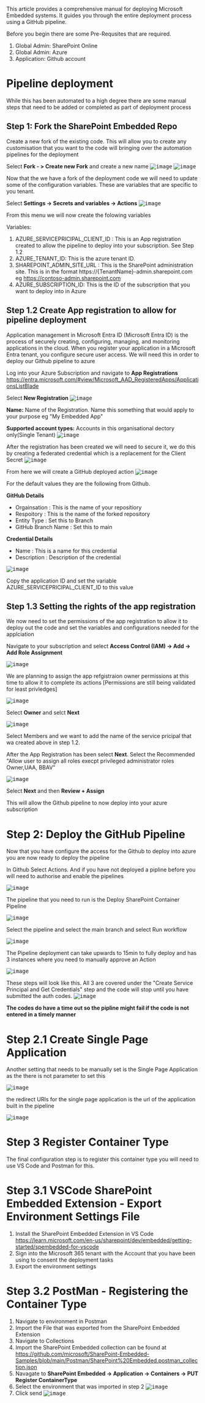 This article provides a comprehensive manual for deploying Microsoft Embedded systems. It guides you through the entire deployment process using a GitHub pipeline.


Before you begin there are some Pre-Requsites that are required.

1. Global Admin: SharePoint Online
2. Global Admin: Azure
3. Application: Github account


# Pipeline deployment
While this has been automated to a high degree there are some manual steps that need to be added or completed as part of deployment process
## Step 1: Fork the SharePoint Embedded Repo
Create a new fork of the existing code. This will allow you to create any customisation that you want to the code will bringing over the automation pipelines for the deployment

Select **Fork - > Create new Fork** and create a new name
<kbd>![image](https://github.com/intikhabalam/SPE/assets/171198457/20e1ce24-aa51-410b-9862-2d36d824d3d9)</kbd>
<kbd>![image](https://github.com/intikhabalam/SPE/assets/171198457/a6d396e3-05d8-4203-bd46-14d002244104)</kbd>

Now that the we have a fork of the deployment code we will need to update some of the configuration variables. These are variables that are specific to you tenant.

Select **Settings -> Secrets and variables -> Actions**
<kbd>![image](https://github.com/intikhabalam/SPE/assets/171198457/0d727d84-7c2b-4f63-8c67-617005822bd0)</kbd>

From this menu we will now create the folowing variables

Variables:
1. AZURE_SERVICEPRICIPAL_CLIENT_ID : This is an App registration created to allow the pipeline to deploy into your subscription. See Step 1.2
2. AZURE_TENANT_ID: This is the azure tenant ID. 
3. SHAREPOINT_ADMIN_SITE_URL : This is the SharePoint administration site. This is in the format https://{TenantName}-admin.sharepoint.com eg https://contoso-admin.sharepoint.com 
4. AZURE_SUBSCRIPTION_ID: This is the ID of the subscription that you want to deploy into in Azure


## Step 1.2 Create App registration to allow for pipeline deployment
Application management in Microsoft Entra ID (Microsoft Entra ID) is the process of securely creating, configuring, managing, and monitoring applications in the cloud. When you register your application in a Microsoft Entra tenant, you configure secure user access. We will need this in order to deploy our Github pipeline to azure

Log into your Azure Subscription and navigate to **App Registrations** https://entra.microsoft.com/#view/Microsoft_AAD_RegisteredApps/ApplicationsListBlade

Select **New Registration**
<kbd>![image](https://github.com/intikhabalam/SPE/assets/171198457/81c767d8-0ca7-45a6-a1c1-2fab540c1834)</kbd>

**Name:** Name of the Registration. Name this something that would apply to your purpose eg "My Embedded App"

**Supported account types:** Accounts in this organisational dectory only(Single Tenant)
<kbd>![image](https://github.com/intikhabalam/SPE/assets/171198457/29ee8b00-d5c9-4b1b-bb2d-86cfd319a2cd)</kbd>

After the registration has been created we will need to secure it, we do this by creating a federated credential which is a replacement for the Client Secret
<kbd>![image](https://github.com/intikhabalam/SPE/assets/171198457/b93640c8-15f9-4eba-bf0c-58c8f56d5117)</kbd>

From here we will create a GitHub deployed action
<kbd>![image](https://github.com/intikhabalam/SPE/assets/171198457/87c0b0b1-6fa7-46bc-9eff-a289fe053aa8)</kbd>

For the default values they are the following from Github.

**GitHub Details**
- Orgainsation : This is the name of your repositiory
- Respoitory : This is the name of the forked repository
- Entity Type : Set this to Branch
- GitHub Branch Name : Set this to main

**Credential Details**
-  Name : This is a name for this credential
-  Description : Description of the credential


<kbd>![image](https://github.com/intikhabalam/SPE/assets/171198457/494c7cd2-826b-4e49-ac27-534f8f51e3d4)</kbd>

Copy the application ID and set the variable AZURE_SERVICEPRICIPAL_CLIENT_ID to this value

## Step 1.3 Setting the rights of the app registration
We now need to set the permissions of the app registration to allow it to deploy out the code and set the variables and configurations needed for the applciation

Navigate to your subscription and select **Access Control (IAM) -> Add -> Add Role Assignment**

<kbd>![image](https://github.com/intikhabalam/SPE/assets/171198457/3c2908d5-e251-4429-a870-96b855870ed1)</KBD>

We are planning to assign the app refgistraion owner permissions at this time to allow it to complete its actions [Permissions are still being validated for least privledges] 

<kbd>![image](https://github.com/intikhabalam/SPE/assets/171198457/97de4aca-4f6a-442f-8a3d-2b3c06a11fd9)</kbd>

Select **Owner** and selct **Next**

<kbd>![image](https://github.com/intikhabalam/SPE/assets/171198457/6ac42dd1-f181-473b-b21c-e97619f6a8da)</kbd>

Select Members and we want to add the name of the service pricipal that wa created above in step 1.2.

After the App Registration has been select **Next**. Select the Recommended "Allow user to assign all roles execpt privileged administrator roles Owner,UAA, BBAV"  

<kbd>![image](https://github.com/intikhabalam/SPE/assets/171198457/62576f31-cfef-48c5-83d1-aad5d7fc56ca)</kbd>

Select **Next** and then **Review + Assign**

This will allow the Github pipeline to now deploy into your azure subscription


# Step 2: Deploy the GitHub Pipeline
Now that you have configure the access for the Github to deploy into azure you are now ready to deploy the pipeline

In Github Select Actions. And if you have not deployed a pipline before you will need to authorise and enable the pipelines

<kbd>![image](https://github.com/intikhabalam/SPE/assets/171198457/d6907c1d-3fe3-40f8-9fe3-fbf35bf898ca)</kbd>

The pipeline that you need to run is the Deploy SharePoint Container Pipeline

<kbd>![image](https://github.com/intikhabalam/SPE/assets/171198457/7470eba7-e6f1-4570-bcfc-a376c4b29bf7)</kbd>

Select the pipeline and select the main branch and select Run workflow

<kbd>![image](https://github.com/intikhabalam/SPE/assets/171198457/3c8f2619-756d-47da-84f7-6020e0e5a8a2)</kbd>

The Pipeline deployment can take upwards to 15min to fully deploy and has 3 instances where you need to manually approve an Action

<KBD>![image](https://github.com/intikhabalam/SPE/assets/171198457/e52662d5-ebad-4fc6-ab1b-40f9226b416b)</KBD>

These steps will look like this. All 3 are covered under the "Create Service Principal and Get Credentials" step and the code will stop until you have submitted the auth codes. 
<kbd>![image](https://github.com/intikhabalam/SPE/assets/171198457/f41f7cef-93ab-4683-bbf3-fb534921e2a0)</kbd>

**The codes do have a time out so the pipline might fail if the code is not entered in a timely manner**


# Step 2.1 Create Single Page Application
Another setting that needs to be manually set is the Single Page Application as the there is not parameter to set this 

<kbd>![image](https://github.com/intikhabalam/SPE/assets/171198457/3ac96fd3-2410-493e-8501-33a0cec57ca5)</kbd>

the redirect URIs for the single page application is the url of the application built in the pipeline

<kbd>![image](https://github.com/intikhabalam/SPE/assets/171198457/b29e58b3-e1f0-4a08-91f4-64c909ca4107)</kbd>

# Step 3 Register Container Type
The final configuration step is to register this container type you will need to use VS Code and Postman for this. 

# Step 3.1 VSCode SharePoint Embedded Extension - Export Environment Settings File
1. Install the SharePoint Embedded Extension in VS Code https://learn.microsoft.com/en-us/sharepoint/dev/embedded/getting-started/spembedded-for-vscode
2. Sign into the Microsoft 365 tenant with the Account that you have been using to consent the deployment tasks
3. Export the environment settings

# Step 3.2 PostMan - Registering the Container Type
1. Navigate to environment in Postman
2. Import the File that was exported from the SharePoint Embedded Extension
3. Navigate to Collections
4. Import the SharePoint Embedded collection can be found at https://github.com/microsoft/SharePoint-Embedded-Samples/blob/main/Postman/SharePoint%20Embedded.postman_collection.json
5. Navagate to **SharePoint Embedded -> Application -> Containers -> PUT Register ContainerType**
6. Select the environment that was imported in step 2
<kbd>![image](https://github.com/intikhabalam/SPE/assets/5308600/892708e0-de0d-4f59-b785-b63a4eca98ec) </kbd>
7.  Click send
<kbd>![image](https://github.com/intikhabalam/SPE/assets/5308600/b8ebea1d-986e-41a3-9533-8f3c682e1854)</kbd>



